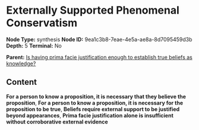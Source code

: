 # Externally Supported Phenomenal Conservatism

**Node Type:** synthesis
**Node ID:** 9ea1c3b8-7eae-4e5a-ae8a-8d7095459d3b
**Depth:** 5
**Terminal:** No

**Parent:** [Is having prima facie justification enough to establish true beliefs as knowledge?](is-having-prima-facie-justification-enough-to-establish-true-beliefs-as-knowledge-antithesis-aa5f70ce-39bc-4d90-83c0-8f96274d62c1.md)

## Content

**For a person to know a proposition, it is necessary that they believe the proposition**, **For a person to know a proposition, it is necessary for the proposition to be true**, **Beliefs require external support to be justified beyond appearances**, **Prima facie justification alone is insufficient without corroborative external evidence**
